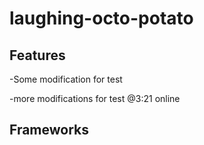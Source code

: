 # laughing-octo-potato


## Features 

-Some modification for test

-more modifications for test @3:21 online

## Frameworks

